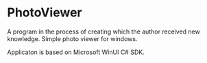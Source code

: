 # PhotoViewer
A program in the process of creating which the author received new knowledge.
Simple photo viewer for windows.

Applicaton is based on Microsoft WinUI C# SDK.
